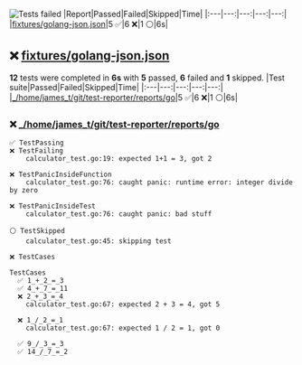 ![Tests failed](https://img.shields.io/badge/tests-5%20passed%2C%206%20failed%2C%201%20skipped-critical)
|Report|Passed|Failed|Skipped|Time|
|:---|---:|---:|---:|---:|
|[fixtures/golang-json.json](#user-content-r0)|5 ✅|6 ❌|1 ⚪|6s|
## ❌ <a id="user-content-r0" href="#user-content-r0">fixtures/golang-json.json</a>
**12** tests were completed in **6s** with **5** passed, **6** failed and **1** skipped.
|Test suite|Passed|Failed|Skipped|Time|
|:---|---:|---:|---:|---:|
|[_/home/james_t/git/test-reporter/reports/go](#user-content-r0s0)|5 ✅|6 ❌|1 ⚪|6s|
### ❌ <a id="user-content-r0s0" href="#user-content-r0s0">_/home/james_t/git/test-reporter/reports/go</a>
```
✅ TestPassing
❌ TestFailing
	calculator_test.go:19: expected 1+1 = 3, got 2
	
❌ TestPanicInsideFunction
	calculator_test.go:76: caught panic: runtime error: integer divide by zero
	
❌ TestPanicInsideTest
	calculator_test.go:76: caught panic: bad stuff
	
⚪ TestSkipped
	calculator_test.go:45: skipping test
	
❌ TestCases
	
TestCases
  ✅ 1_+_2_=_3
  ✅ 4_+_7_=_11
  ❌ 2_+_3_=_4
	calculator_test.go:67: expected 2 + 3 = 4, got 5
	
  ❌ 1_/_2_=_1
	calculator_test.go:67: expected 1 / 2 = 1, got 0
	
  ✅ 9_/_3_=_3
  ✅ 14_/_7_=_2
```